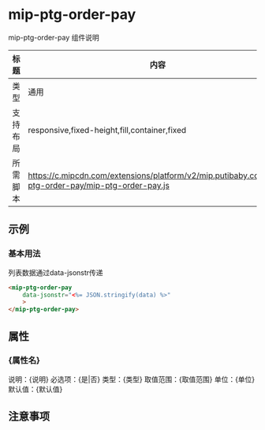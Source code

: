 # mip-ptg-order-pay

mip-ptg-order-pay 组件说明

标题|内容
----|----
类型|通用
支持布局|responsive,fixed-height,fill,container,fixed
所需脚本|https://c.mipcdn.com/extensions/platform/v2/mip.putibaby.com/mip-ptg-order-pay/mip-ptg-order-pay.js

## 示例
### 基本用法

列表数据通过data-jsonstr传递

```html
<mip-ptg-order-pay
    data-jsonstr="<%= JSON.stringify(data) %>"
    >
</mip-ptg-order-pay>   
```

## 属性

### {属性名}

说明：{说明}
必选项：{是|否}
类型：{类型}
取值范围：{取值范围}
单位：{单位}
默认值：{默认值}

## 注意事项

